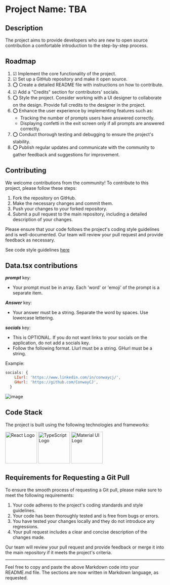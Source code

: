 # Project Name: TBA

## Description
The project aims to provide developers who are new to open source contribution a comfortable introduction to the step-by-step process.

## Roadmap

1. &#x2611; Implement the core functionality of the project.
2. &#x2611; Set up a GitHub repository and make it open source.
3. &#x2B55; Create a detailed README file with instructions on how to contribute.
4. &#x2611; Add a "Credits" section for contributors' socials.
5. &#x2B55; Style the project. Consider working with a UI designer to collaborate on the design. Provide full credits to the designer in the project.
6. &#x2B55; Enhance the user experience by implementing features such as:
   - Tracking the number of prompts users have answered correctly.
   - Displaying confetti in the exit screen only if all prompts are answered correctly.
7. &#x2B55; Conduct thorough testing and debugging to ensure the project's stability.
8. &#x2B55; Publish regular updates and communicate with the community to gather feedback and suggestions for improvement.

## Contributing
We welcome contributions from the community! To contribute to this project, please follow these steps:

1. Fork the repository on GitHub.
2. Make the necessary changes and commit them.
3. Push your changes to your forked repository.
4. Submit a pull request to the main repository, including a detailed description of your changes.

Please ensure that your code follows the project's coding style guidelines and is well-documented. Our team will review your pull request and provide feedback as necessary.

See code style guidelines [here](/style_guidelines.md)

## Data.tsx contributions

   ***prompt*** key:
  - Your prompt must be in array. Each 'word' or 'emoji' of the prompt is a separate item.

   ***Answer*** key:
  - Your answer must be a string. Separate the word by spaces. Use lowercase lettering.

   ***socials*** key:
  - This is OPTIONAL. If you do not want links to your socials on the application, do not add a socials key.
  - Follow the following format. LIurl must be a string. GHurl must be a string.

  Example:
```javascript
socials: {
    LIurl: 'https://www.linkedin.com/in/conwaycj/',
    GHurl: 'https://github.com/ConwayCJ',
  }
```

![image](https://github.com/ConwayCJ/opensourceproject/assets/94498167/c1cc2570-ea75-44fa-a7d8-11dcdde0c35b)

## Code Stack
The project is built using the following technologies and frameworks:

<div class="logo-container">
    <img src="https://media0.giphy.com/media/v1.Y2lkPTc5MGI3NjExZ3N6cWw1ZHg2am55Y2k0aTV5bXFzbmdoaTRibGZzYWRkZ3I2NncyeSZlcD12MV9pbnRlcm5hbF9naWZfYnlfaWQmY3Q9cw/RJzm826vu7WbJvBtxX/giphy.gif" alt="React Logo" width="100" height="100">
    <img src="https://w7.pngwing.com/pngs/915/519/png-transparent-typescript-hd-logo-thumbnail.png" alt="TypeScript Logo" width="100" height="100">
    <img src="https://w7.pngwing.com/pngs/761/513/png-transparent-material-ui-logo-thumbnail.png" alt="Material UI Logo" width="100" height="100">
</div>

## Requirements for Requesting a Git Pull
To ensure the smooth process of requesting a Git pull, please make sure to meet the following requirements:

1. Your code adheres to the project's coding standards and style guidelines.
2. Your code has been thoroughly tested and is free from bugs or errors.
3. You have tested your changes locally and they do not introduce any regressions.
4. Your pull request includes a clear and concise description of the changes made.

Our team will review your pull request and provide feedback or merge it into the main repository if it meets the project's criteria.

---

Feel free to copy and paste the above Markdown code into your README.md file. The sections are now written in Markdown language, as requested.
